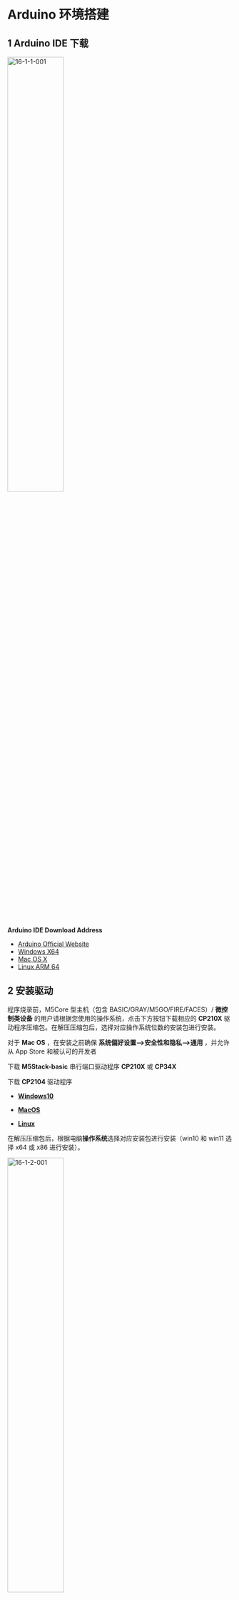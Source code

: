 # Arduino 环境搭建

## 1 **Arduino IDE** 下载

<img src="../resources/16-ArduinoEnv/16.1/16-1-1-001.jpg" alt="16-1-1-001" width="50%"><br>
**Arduino IDE Download Address**

- [Arduino Official Website](https://www.arduino.cc/en/software)
- [Windows X64](https://downloads.arduino.cc/arduino-1.8.16-windows.exe)
- [Mac OS X](https://downloads.arduino.cc/arduino-1.8.16-macosx.zip)
- [Linux ARM 64](https://downloads.arduino.cc/arduino-1.8.16-linuxaarch64.tar.xz)

## 2 安装驱动

程序烧录前，M5Core 型主机（包含 BASIC/GRAY/M5GO/FIRE/FACES）/ **微控制类设备** 的用户请根据您使用的操作系统，点击下方按钮下载相应的 **CP210X** 驱动程序压缩包。在解压压缩包后，选择对应操作系统位数的安装包进行安装。

对于 **Mac OS** ，在安装之前确保 **系统偏好设置-->安全性和隐私-->通用** ，并允许从 App Store 和被认可的开发者

下载 **M5Stack-basic** 串行端口驱动程序 **CP210X** 或 **CP34X**

下载 **CP2104** 驱动程序

- [ **Windows10** ](https://download.elephantrobotics.com/software/drivers/CP210x_VCP_Windows.zip)

- [ **MacOS** ](https://download.elephantrobotics.com/software/drivers/CP210x_VCP_MacOS.zip)

- [ **Linux** ](https://download.elephantrobotics.com/software/drivers/CP210x_VCP_Linux.zip)

在解压压缩包后，根据电脑**操作系统**选择对应安装包进行安装（win10 和 win11 选择 x64 或 x86 进行安装）。

<img src="../resources/16-ArduinoEnv/16.1/16-1-2-001.png" alt="16-1-2-001" width="50%"><br>

**CP34X**

- [ **Windows10** ](https://download.elephantrobotics.com/software/drivers/CH9102_VCP_SER_Windows.exe)

- [ **MacOS** ](https://download.elephantrobotics.com/software/drivers/CH9102_VCP_MacOS.zip)

## 3 添加开发板

- 打开 Arduino IDE，选择 **文件 --> 首选项 --> 设置** ，将下方的网址添加到附加开发板管理器中  
  https://m5stack.oss-cn-shenzhen.aliyuncs.com/resource/arduino/package_m5stack_index.json

<img src="../resources/16-ArduinoEnv/16.1/16-1-3-001.png" alt="16-1-3-001" width="50%"><br>

<img src="../resources/16-ArduinoEnv/16.1/16-1-3-002.png" alt="16-1-3-002" width="50%"><br>

- 添加完成后，选择 **工具 --> 开发版 --> 开发板管理器** ，在新弹出的对话框中，输入并搜索 **M5Stack** ，点击安装（若出现搜索失败的情况，可以尝试重启 **Arduino** 程序；若出现下载时出错，重新点击安装即可），如下图：

<img src="../resources/16-ArduinoEnv/16.1/16-1-3-003.png" alt="16-1-3-003" width="50%"><br>

- 添加后选择 **工具 --> 开发板** ，查看是否成功，如下图：

<img src="../resources/16-ArduinoEnv/16.1/16-1-3-004.png" alt="16-1-3-004" width="50%"><br>

## 4 Add related libraries

## 4 添加相关库

4.1 安装 M5Stack 库<br>

1. 工具 --> 开发板 --> M5Stack Arduino 选**M5Stack-Core-ESP32**，具体如下图所示：<br>

<img src="../resources/16-ArduinoEnv/16.1/16-1-4.1-001.png" alt="16-1-4.1-001" width="50%"><br>

2.  项目 --> 加载库 --> 管理库 搜索框输入**M5Stack**，具体如下图所示：<br>

<img src="../resources/16-ArduinoEnv/16.1/16-1-4.1-002.png" alt="16-1-4.1-002" width="50%"><br>

3. 找到后点击安装，往下翻，**M5Stack**在后面，具体可看图片中的下拉滑块所在位置，具体如下图所示：<br>

<img src="../resources/16-ArduinoEnv/16.1/16-1-4.1-003.png" alt="16-1-4.1-003" width="50%"><br>

4.2 安装 MyCobotBasic 库<br>

**注意：** 请下载最新的库，第一版为 v0.0.1。

- 点击下载相关依赖库

* [**MycobotBasic**](https://github.com/elephantrobotics/MyCobotBasic/tags)(Mycobot280-Arduino 机型导入后可以参考 [10.3-arduinolib_use](10.3-arduinolib_use.md) for use). Please see the figure below for details, .zip is suitable for Windows systems, and .tar.gz is suitable for Linux systems:<br>
  <img src="../resources/16-ArduinoEnv/16.1/16-1-4.2-001.png" alt="16-1-4.2-001" width="50%"><br>

* 依赖库安装说明

  首先查看 Arduino 项目文件夹所在位置，可以通过点击 文件 --> 首选项进行查看（可以将路径复制到硬盘路径即可找到 libraries 文件夹）

<img src="../resources/16-ArduinoEnv/16.1/16-1-4.2-002.png" alt="16-1-4.2-002" width="50%"><br>

<img src="../resources/16-ArduinoEnv/16.1/16-1-4.2-003.png" alt="16-1-4.2-003" width="50%"><br>

<img src="../resources/16-ArduinoEnv/16.1/16-1-4.2-004.jpg" alt="16-1-4.2-004" width="50%"><br>
复制此处的路径并按回车键找到 libraries 文件夹

解压到对应文件夹 **libraries** 目录下中即可，如果你正在使用 **Arduino** ，请不要覆盖，添加至已有的 **Library** 中即可。

<img src="../resources/16-ArduinoEnv/16.1/16-1-4.2-005.png" alt="16-1-4.2-005" width="50%"><br>

到此，恭喜您，已经搭建好 **Arduino** 相关的开发环境。

注意：Arduino 环境配置及案例编译可以看我们哔哩哔哩上的视频 （https://www.bilibili.com/video/BV1Vi4y1c7DQ/）

---

[← 上一页](README.md) | [下一页 →](16.2-api.md)

​
